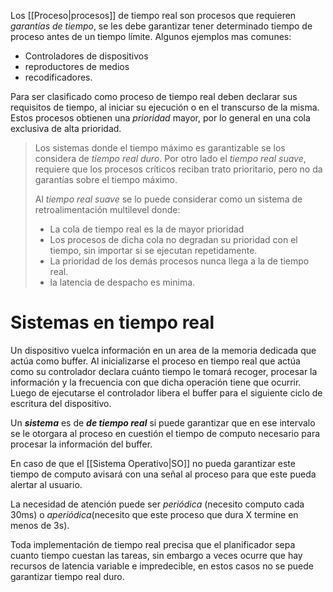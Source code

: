 Los [[Proceso|procesos]] de tiempo real son procesos que requieren *garantías de tiempo*, se les debe garantizar tener determinado tiempo de proceso antes de un tiempo límite.
Algunos ejemplos mas comunes:
- Controladores de dispositivos
- reproductores de medios
- recodificadores.

Para ser clasificado como proceso de tiempo real deben declarar sus requisitos de tiempo, al iniciar su ejecución o en el transcurso de la misma. Estos procesos obtienen una *prioridad* mayor, por lo general en una cola exclusiva de alta prioridad.

> Los sistemas donde el tiempo máximo es garantizable se los considera de *tiempo real duro*. Por otro lado el *tiempo real suave*, requiere que los procesos críticos reciban trato prioritario, pero no da garantías sobre el tiempo máximo.
> 
> Al *tiempo real suave* se lo puede considerar como un sistema de retroalimentación multilevel donde:
> - La cola de tiempo real es la de mayor prioridad
> - Los procesos de dicha cola no degradan su prioridad con el tiempo, sin importar si se ejecutan repetidamente.
> - La prioridad de los demás procesos nunca llega a la de tiempo real.
> - la latencia de despacho es minima.

# Sistemas en tiempo real
Un dispositivo vuelca información en un area de la memoria dedicada que actúa como buffer. Al inicializarse el proceso en tiempo real que actúa como su controlador declara cuánto tiempo le tomará recoger, procesar la información y la frecuencia con que dicha operación tiene que ocurrir. Luego de ejecutarse el controlador libera el buffer para el siguiente ciclo de escritura del dispositivo.

Un ***sistema*** es de ***de tiempo real*** si puede garantizar que en ese intervalo se le otorgara al proceso en cuestión el tiempo de computo necesario para procesar la información del buffer.

En caso de que el [[Sistema Operativo|SO]] no pueda garantizar este tiempo de computo avisará con una señal al proceso para que este pueda alertar al usuario.

La necesidad de atención puede ser *periódica* (necesito computo cada 30ms) o *aperiódica*(necesito que este proceso que dura X termine en menos de 3s).

Toda implementación de tiempo real precisa que el planificador sepa cuanto tiempo cuestan las tareas, sin embargo a veces ocurre que hay recursos de latencia variable e impredecible, en estos casos no se puede garantizar tiempo real duro.

